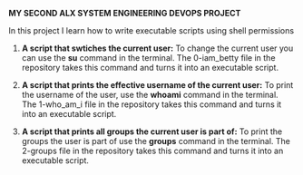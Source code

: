 **MY SECOND ALX SYSTEM ENGINEERING DEVOPS PROJECT**

In this project I learn how to write executable scripts using shell permissions

1. **A script that swtiches the current user:**
   To change the current user you can use the **su** command in the terminal.
   The 0-iam_betty file in the repository takes this command and turns it into
   an executable script.

2. **A script that prints the effective username of the current user:**
   To print the username of the user, use the **whoami** command in the terminal.
   The 1-who_am_i file in the repository takes this command and turns it into an
   executable script.

3. **A script that prints all groups the current user is part of:**
   To print the groups the user is part of use the **groups** command in the
   terminal.
   The 2-groups file in the repository takes this command and turns it into an
   executable script.